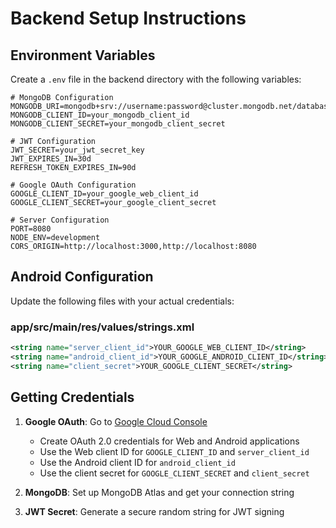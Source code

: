 # Backend Setup Instructions

## Environment Variables

Create a `.env` file in the backend directory with the following variables:

```env
# MongoDB Configuration
MONGODB_URI=mongodb+srv://username:password@cluster.mongodb.net/database
MONGODB_CLIENT_ID=your_mongodb_client_id
MONGODB_CLIENT_SECRET=your_mongodb_client_secret

# JWT Configuration
JWT_SECRET=your_jwt_secret_key
JWT_EXPIRES_IN=30d
REFRESH_TOKEN_EXPIRES_IN=90d

# Google OAuth Configuration
GOOGLE_CLIENT_ID=your_google_web_client_id
GOOGLE_CLIENT_SECRET=your_google_client_secret

# Server Configuration
PORT=8080
NODE_ENV=development
CORS_ORIGIN=http://localhost:3000,http://localhost:8080
```

## Android Configuration

Update the following files with your actual credentials:

### app/src/main/res/values/strings.xml
```xml
<string name="server_client_id">YOUR_GOOGLE_WEB_CLIENT_ID</string>
<string name="android_client_id">YOUR_GOOGLE_ANDROID_CLIENT_ID</string>
<string name="client_secret">YOUR_GOOGLE_CLIENT_SECRET</string>
```

## Getting Credentials

1. **Google OAuth**: Go to [Google Cloud Console](https://console.cloud.google.com/)
   - Create OAuth 2.0 credentials for Web and Android applications
   - Use the Web client ID for `GOOGLE_CLIENT_ID` and `server_client_id`
   - Use the Android client ID for `android_client_id`
   - Use the client secret for `GOOGLE_CLIENT_SECRET` and `client_secret`

2. **MongoDB**: Set up MongoDB Atlas and get your connection string

3. **JWT Secret**: Generate a secure random string for JWT signing
